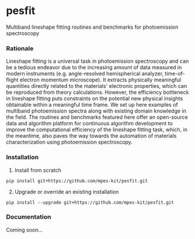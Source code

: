 # pesfit
Multiband lineshape fitting routines and benchmarks for photoemission spectroscopy

### Rationale
Lineshape fitting is a universal task in photoemission spectroscopy and can be a tedious endeavor due to the increasing amount of data measured in modern instruments (e.g. angle-resolved hemispherical analyzer, time-of-flight electron momentum microscope). It extracts physically meaningful quantities directly related to the materials' electronic properties, which can be reproduced from theory calculations. However, the efficiency bottleneck in lineshape fitting puts constraints on the potential new physical insights obtainable within a meaningful time frame. We set up here examples of multiband photoemission spectra along with existing domain knowledge in the field. The routines and benchmarks featured here offer an open-source data and algorithm platform for continuous algorithm development to improve the computational efficiency of the lineshape fitting task, which, in the meantime, also paves the way towards the automation of materials characterization using photoemission spectroscopy.

### Installation

1. Install from scratch

```
pip install git+https://github.com/mpes-kit/pesfit.git
```
2. Upgrade or override an existing installation

```
pip install --upgrade git+https://github.com/mpes-kit/pesfit.git
```

### Documentation

Coming soon...